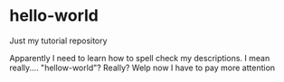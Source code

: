 # hello-world
Just my tutorial repository

Apparently I need to learn how to spell check my descriptions.  I mean really.... "hellow-world"?  Really?  Welp now I have to pay 
more attention

